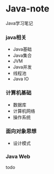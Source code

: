 # Java-note
Java学习笔记

### java相关 ###

- Java基础
- Java集合
- JVM
- Java并发
- 线程池
- Java IO

### 计算机基础 ###

- 数据库
- 计算机网络
- 操作系统

### 面向对象思想 ###

- 设计模式

### Java Web ###

todo
